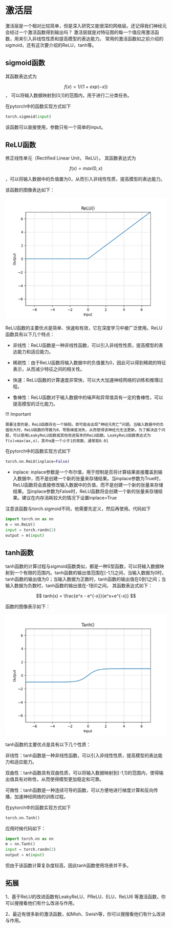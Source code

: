 # 激活层

激活层是一个相对比较简单，但是深入研究又能很深的网络层。还记得我们神经元会经过一个激活函数得到输出吗？
激活层就是对特征图的每一个值应用激活函数，用来引入非线性性质和提高模型的表达能力。
常用的激活函数如之前介绍的sigmoid，还有这次要介绍的ReLU，tanh等。

## sigmoid函数

其函数表达式为

$$f(x)=1/(1+exp(-x))$$
， 可以将输入数据映射到[0,1]的范围内，用于进行二分类任务。

在pytorch中的函数实现方式如下

```python
torch.sigmoid(input)
```
该函数可以直接使用，参数只有一个简单的input。

## ReLU函数

<def>修正线性单元（Rectified Linear Unit， ReLU）</def>。
其函数表达式为

$$f(x)=max(0,x)$$

，可以将输入数据中的负值置为0，从而引入非线性性质，提高模型的表达能力。

该函数的图像表达如下：

![](../img/02/03/ReLU.png)

ReLU函数的主要优点是简单、快速和有效，它在深度学习中被广泛使用。ReLU函数具有以下几个特点：

- 非线性：ReLU函数是一种非线性函数，可以引入非线性性质，提高模型的表达能力和适应能力。

- 稀疏性：由于ReLU函数将输入数据中的负值置为0，因此可以得到稀疏的特征表示，从而减少特征之间的相关性。

- 快速：ReLU函数的计算速度非常快，可以大大加速神经网络的训练和推理过程。

- 鲁棒性：ReLU函数对于输入数据中的噪声和异常值具有一定的鲁棒性，可以提高模型的泛化能力。

!!! Important

    需要注意的是，ReLU函数存在一个缺陷，即可能会出现“神经元死亡”问题。当输入数据中的负值较大时，ReLU函数的导数为0，导致梯度消失，从而使得该神经元无法更新。为了解决这个问题，可以使用LeakyReLU函数或其他改进版本的ReLU函数。LeakyReLU函数表达式为f(x)=max(αx,x)，其中α是一个小于1的常数，通常取0.01

在pytorch中的函数实现方式如下

```python
torch.nn.ReLU(inplace=False)
```
- inplace: inplace参数是一个布尔值，用于控制是否将计算结果直接覆盖到输入数据中，而不是创建一个新的张量来存储结果。当inplace参数为True时，ReLU函数将会直接修改输入数据中的负值，而不是创建一个新的张量来存储结果。当inplace参数为False时，ReLU函数将会创建一个新的张量来存储结果。建议在内存消耗较大的情况下设置inplace=True

注意该函数与torch.sigmoid不同，他需要先定义，然后再使用。代码如下

```python
import torch.nn as nn
m = nn.ReLU()
input = torch.randn(2)
output = m(input)
```

## tanh函数

tanh函数的计算过程与sigmoid函数类似，都是一种S型函数，可以将输入数据映射到一个有限的范围内。tanh函数的输出值范围在[-1,1]之间，当输入数据为0时，tanh函数的输出值为0；当输入数据为正数时，tanh函数的输出值在0到1之间；当输入数据为负数时，tanh函数的输出值在-1到0之间。
其函数表达式如下：

$$ tanh(x) = \frac{e^x - e^{-x}}{e^x+e^{-x}} $$

函数的图像表示如下：

![](../img/02/03/Tanh.png)

tanh函数的主要优点是具有以下几个性质：

非线性：tanh函数是一种非线性函数，可以引入非线性性质，提高模型的表达能力和适应能力。

双曲性：tanh函数具有双曲性质，可以将输入数据映射到[-1,1]的范围内，使得输出值具有对称性，从而使得模型更加稳定和可靠。

可微性：tanh函数是一种连续可导的函数，可以方便地进行梯度计算和反向传播，加速神经网络的训练过程。


在pytorch中的函数实现方式如下

```python
torch.nn.Tanh()
```
应用时候代码如下：

```python
import torch.nn as nn
m = nn.Tanh()
input = torch.randn(2)
output = m(input)
```

但由于该函数计算复杂度较高，因此tanh函数使用场景并不多。


## 拓展
1、基于ReLU的改进函数有LeakyReLU、PReLU、ELU、ReLU6 等激活函数，你可以搜搜看他们有什么改进与作用。

2、最近有很多新的激活函数，如Mish、Swish等，你可以搜搜看他们有什么改进与作用。